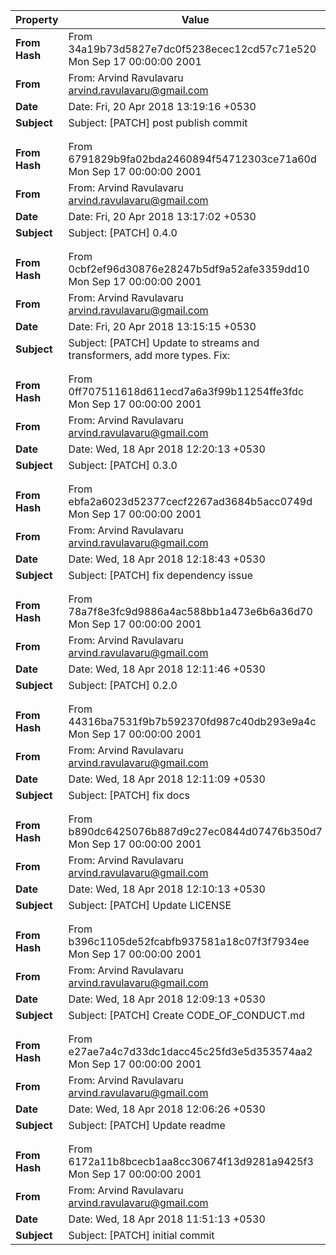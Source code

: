 | Property      | Value                                                                     |
| ------------- | ------------------------------------------------------------------------- |
| **From Hash** | From 34a19b73d5827e7dc0f5238ecec12cd57c71e520 Mon Sep 17 00:00:00 2001    |
| **From**      | From: Arvind Ravulavaru <arvind.ravulavaru@gmail.com>                     |
| **Date**      | Date: Fri, 20 Apr 2018 13:19:16 +0530                                     |
| **Subject**   | Subject: [PATCH] post publish commit                                      |
|               |                                                                           |
|               |                                                                           |
| **From Hash** | From 6791829b9fa02bda2460894f54712303ce71a60d Mon Sep 17 00:00:00 2001    |
| **From**      | From: Arvind Ravulavaru <arvind.ravulavaru@gmail.com>                     |
| **Date**      | Date: Fri, 20 Apr 2018 13:17:02 +0530                                     |
| **Subject**   | Subject: [PATCH] 0.4.0                                                    |
|               |                                                                           |
|               |                                                                           |
| **From Hash** | From 0cbf2ef96d30876e28247b5df9a52afe3359dd10 Mon Sep 17 00:00:00 2001    |
| **From**      | From: Arvind Ravulavaru <arvind.ravulavaru@gmail.com>                     |
| **Date**      | Date: Fri, 20 Apr 2018 13:15:15 +0530                                     |
| **Subject**   | Subject: [PATCH] Update to streams and transformers, add more types. Fix: |
|               |                                                                           |
|               |                                                                           |
| **From Hash** | From 0ff707511618d611ecd7a6a3f99b11254ffe3fdc Mon Sep 17 00:00:00 2001    |
| **From**      | From: Arvind Ravulavaru <arvind.ravulavaru@gmail.com>                     |
| **Date**      | Date: Wed, 18 Apr 2018 12:20:13 +0530                                     |
| **Subject**   | Subject: [PATCH] 0.3.0                                                    |
|               |                                                                           |
|               |                                                                           |
| **From Hash** | From ebfa2a6023d52377cecf2267ad3684b5acc0749d Mon Sep 17 00:00:00 2001    |
| **From**      | From: Arvind Ravulavaru <arvind.ravulavaru@gmail.com>                     |
| **Date**      | Date: Wed, 18 Apr 2018 12:18:43 +0530                                     |
| **Subject**   | Subject: [PATCH] fix dependency issue                                     |
|               |                                                                           |
|               |                                                                           |
| **From Hash** | From 78a7f8e3fc9d9886a4ac588bb1a473e6b6a36d70 Mon Sep 17 00:00:00 2001    |
| **From**      | From: Arvind Ravulavaru <arvind.ravulavaru@gmail.com>                     |
| **Date**      | Date: Wed, 18 Apr 2018 12:11:46 +0530                                     |
| **Subject**   | Subject: [PATCH] 0.2.0                                                    |
|               |                                                                           |
|               |                                                                           |
| **From Hash** | From 44316ba7531f9b7b592370fd987c40db293e9a4c Mon Sep 17 00:00:00 2001    |
| **From**      | From: Arvind Ravulavaru <arvind.ravulavaru@gmail.com>                     |
| **Date**      | Date: Wed, 18 Apr 2018 12:11:09 +0530                                     |
| **Subject**   | Subject: [PATCH] fix docs                                                 |
|               |                                                                           |
|               |                                                                           |
| **From Hash** | From b890dc6425076b887d9c27ec0844d07476b350d7 Mon Sep 17 00:00:00 2001    |
| **From**      | From: Arvind Ravulavaru <arvind.ravulavaru@gmail.com>                     |
| **Date**      | Date: Wed, 18 Apr 2018 12:10:13 +0530                                     |
| **Subject**   | Subject: [PATCH] Update LICENSE                                           |
|               |                                                                           |
|               |                                                                           |
| **From Hash** | From b396c1105de52fcabfb937581a18c07f3f7934ee Mon Sep 17 00:00:00 2001    |
| **From**      | From: Arvind Ravulavaru <arvind.ravulavaru@gmail.com>                     |
| **Date**      | Date: Wed, 18 Apr 2018 12:09:13 +0530                                     |
| **Subject**   | Subject: [PATCH] Create CODE_OF_CONDUCT.md                                |
|               |                                                                           |
|               |                                                                           |
| **From Hash** | From e27ae7a4c7d33dc1dacc45c25fd3e5d353574aa2 Mon Sep 17 00:00:00 2001    |
| **From**      | From: Arvind Ravulavaru <arvind.ravulavaru@gmail.com>                     |
| **Date**      | Date: Wed, 18 Apr 2018 12:06:26 +0530                                     |
| **Subject**   | Subject: [PATCH] Update readme                                            |
|               |                                                                           |
|               |                                                                           |
| **From Hash** | From 6172a11b8bcecb1aa8cc30674f13d9281a9425f3 Mon Sep 17 00:00:00 2001    |
| **From**      | From: Arvind Ravulavaru <arvind.ravulavaru@gmail.com>                     |
| **Date**      | Date: Wed, 18 Apr 2018 11:51:13 +0530                                     |
| **Subject**   | Subject: [PATCH] initial commit                                           |